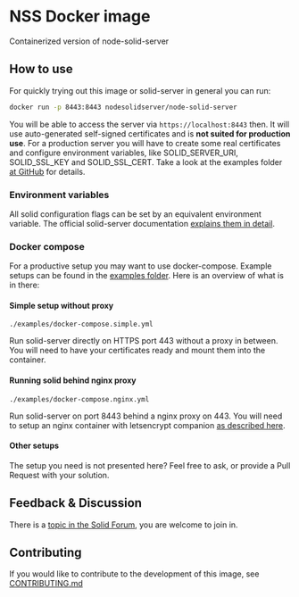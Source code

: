 # NSS Docker image

Containerized version of node-solid-server

## How to use

For quickly trying out this image or solid-server in general you can run:
```bash
docker run -p 8443:8443 nodesolidserver/node-solid-server
```

You will be able to access the server via `https://localhost:8443` then. It will use auto-generated self-signed certificates and is **not suited for production use**. For a production server you will have to create some real certificates and configure environment variables, like SOLID_SERVER_URI, SOLID_SSL_KEY and SOLID_SSL_CERT. Take a look at the examples folder [at GitHub](https://github.com/angelo-v/docker-solid-server/tree/master/examples) for details.

### Environment variables

All solid configuration flags can be set by an equivalent environment variable.
The official solid-server documentation
[explains them in detail](https://github.com/solid/node-solid-server#extra-flags-expert).

### Docker compose

For a productive setup you may want to use docker-compose. Example setups can be found
in the [examples folder](https://github.com/angelo-v/docker-solid-server/tree/master/examples). Here is an overview of what is in there:

#### Simple setup without proxy

`./examples/docker-compose.simple.yml`

Run solid-server directly on HTTPS port 443 without a proxy in between.
You will need to have your certificates ready and mount them into the container.

#### Running solid behind nginx proxy

`./examples/docker-compose.nginx.yml`

Run solid-server on port 8443 behind a nginx proxy on 443. You will need to setup an nginx container with letsencrypt companion [as described here](https://github.com/JrCs/docker-letsencrypt-nginx-proxy-companion).

#### Other setups

The setup you need is not presented here? Feel free to ask, or provide a Pull Request
with your solution.

## Feedback & Discussion

There is a [topic in the Solid Forum](https://forum.solidproject.org/t/official-solid-docker-image/748/5),
you are welcome to join in.

## Contributing

If you would like to contribute to the development of this image,
see [CONTRIBUTING.md](./CONTRIBUTING.md)
